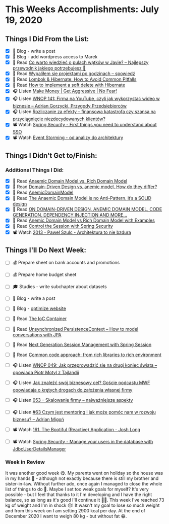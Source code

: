 # This Weeks Accomplishments: July 19, 2020

## Things I Did From the List:

- [x] 📝 Blog - write a post
- [x] 📝 Blog - add wordpress access to Marek
- [x] 📗 Read [Co warto wiedzieć o pulach wątków w Javie? – Najlepszy przewodnik jakiego potrzebujesz 🎢](https://sztukakodu.pl/co-warto-wiedziec-o-pulach-watkow-w-javie-najlepszy-przewodnik-jakiego-potrzebujesz/)
- [x] 📗 Read [Wypaliłem się projektami po godzinach – spowiedź](https://www.michalgellert.pl/blog/wypalilem-sie-projektami-po-godzinach)
- [x] 📗 Read [Lombok & Hibernate: How to Avoid Common Pitfalls](https://thorben-janssen.com/lombok-hibernate-how-to-avoid-common-pitfalls/)
- [x] 📗 Read [How to implement a soft delete with Hibernate](https://thorben-janssen.com/implement-soft-delete-hibernate/)
- [x] 🎧 Listen [Make Money | Get Aggressive | No Fear!](https://youtu.be/iy4S2nOz5jI)
- [x] 🎧 Listen [WNOP 141: Firma na YouTube, czyli jak wykorzystać wideo w biznesie – Adrian Gorzycki, Przygody Przedsiębiorców](https://jakoszczedzacpieniadze.pl/jak-wykorzystac-wideo-w-biznesie-firma-na-youtube-adrian-gorzycki)
- [x] 🎧 Listen [Rozliczanie za efekty – finansowa katastrofa czy szansa na przyciągnięcie niezdecydowanych klientów?](https://malawielkafirma.pl/rozliczanie-za-efekty/)
- [x] 📽️ Watch [Spring Security - First things you need to understand about SSO](https://youtu.be/jszb3N07OyI?list=PLEocw3gLFc8Vli5p6rWHnNcYxFRbaIfIJ)
- [x] 📽️ Watch [Event Storming - od analizy do architektury](https://youtu.be/u4aFjePJJTM)

## Things I Didn't Get to/Finish:


### Additional Things I Did:

- [x] 📗 Read [Anaemic Domain Model vs. Rich Domain Model](https://amido.com/blog/anaemic-domain-model-vs-rich-domain-model/)
- [x] 📗 Read [Domain-Driven Design vs. anemic model. How do they differ?](https://blog.pragmatists.com/domain-driven-design-vs-anemic-model-how-do-they-differ-ffdee9371a86)
- [x] 📗 Read [AnemicDomainModel](https://www.martinfowler.com/bliki/AnemicDomainModel.html)
- [x] 📗 Read [The Anaemic Domain Model is no Anti-Pattern, it’s a SOLID design](https://blog.inf.ed.ac.uk/sapm/2014/02/04/the-anaemic-domain-model-is-no-anti-pattern-its-a-solid-design/)
- [x] 📗 Read [ON DOMAIN-DRIVEN DESIGN, ANEMIC DOMAIN MODEL, CODE GENERATION, DEPENDENCY INJECTION AND MORE…](https://techblog.bozho.net/on-domain-driven-design-anemic-domain-models-code-generation-dependency-injection-and-more/)
- [x] 📗 Read [Anemic Domain Model vs Rich Domain Model with Examples](https://thevaluable.dev/anemic-domain-model/)
- [x] 📗 Read [Control the Session with Spring Security](https://www.baeldung.com/spring-security-session)
- [x] 📽️ Watch [2013 - Paweł Szulc - Architektura to nie bzdura](https://youtu.be/SxqK8jo7vdY)

## Things I'll Do Next Week:

- [ ] 💰 Prepare sheet on bank accounts and promotions
- [ ] 💰 Prepare home budget sheet
- [ ] 🎓 Studies - write subchapter about datasets
- [ ] 📝 Blog - write a post
- [ ] 📝 Blog - [optimize website](https://mmazurek.dev/jak-zwiekszylem-szybkosc-bloga-dwukrotnie)
- [ ] 📗 Read [The IoC Container](https://docs.spring.io/spring/docs/current/spring-framework-reference/core.html#beans)
- [ ] 📗 Read [Unsynchronized PersistenceContext – How to model conversations with JPA](https://thorben-janssen.com/unsychronized-persistencecontext-implement-conversations-jpa/)
- [ ] 📗 Read [Next Generation Session Management with Spring Session](https://www.infoq.com/articles/Next-Generation-Session-Management-with-Spring-Session/)
- [ ] 📗 Read [Common code approach: from rich libraries to rich environment](https://allegro.tech/2020/07/common-code-approach.html)
- [ ] 🎧 Listen [WNOP 049: Jak przeprowadzić się na drugi koniec świata – opowiada Piotr Motyl z Tajlandii](https://jakoszczedzacpieniadze.pl/jak-przeprowadzic-sie-do-tajlandii)
- [ ] 🎧 Listen [Jak znaleźć swój biznesowy cel? Goście podcastu MWF opowiadają o krętych drogach do założenia własnej firmy](https://malawielkafirma.pl/jak-znalezc-biznesowy-cel/)
- [ ] 🎧 Listen [053 – Skalowanie firmy – najważniejsze aspekty](https://piotrbucki.pl/053)
- [ ] 🎧 Listen [#63 Czym jest mentoring i jak może pomóc nam w rozwoju biznesu? – Adrian Migoń](https://generali-investments.pl/contents/display-article/klient-indywidualny/63-czym-jest-mentoring-i-jak-moze-pomoc-nam-w-rozwoju-biznesu-adrian-migon)
- [ ] 📽️ Watch [161. The Bootiful (Reactive) Application - Josh Long](https://youtu.be/5Vko4YhOh00)
- [ ] 📽️ Watch [Spring Security - Manage your users in the database with JdbcUserDetailsManager](https://youtu.be/zTsclxzid3I?list=PLEocw3gLFc8Vli5p6rWHnNcYxFRbaIfIJ)


### Week in Review
It was another good week 😋. My parents went on holiday so the house was in my hands 🤫 - although not exactly because there is still my brother and sister-in-law. Without further ado, once again I managed to close the whole list of things to do 🤗. Maybe I set too weak goals for myself? It's very possible - but I feel that thanks to it I'm developing and I have the right balance, so as long as it's good I'll continue it 👊🏽. This week I've reached 73 kg of weight and I'm in shock 😲! It wasn't my goal to lose so much weight and from this week on I am setting 2900 kcal per day. At the end of December 2020 I want to weigh 80 kg - but without fat 😁.
